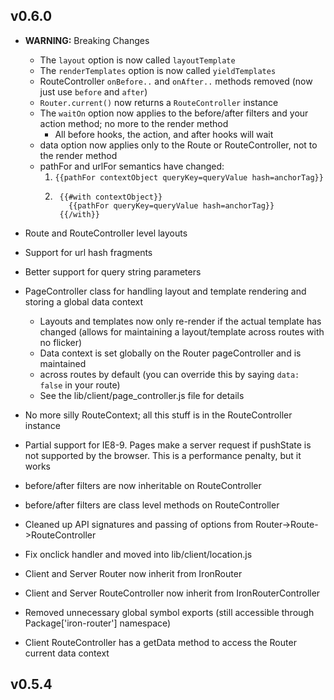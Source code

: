## v0.6.0

* **WARNING:** Breaking Changes
  * The `layout` option is now called `layoutTemplate`
  * The `renderTemplates` option is now called `yieldTemplates`
  * RouteController `onBefore..` and `onAfter..` methods removed (now just use
    `before` and `after`)
  * `Router.current()` now returns a `RouteController` instance
  * The `waitOn` option now applies to the before/after filters and your action
    method; no more to the render method
     * All before hooks, the action, and after hooks will wait
  * data option now applies only to the Route or RouteController, not to the render method
  * pathFor and urlFor semantics have changed:
    1. `{{pathFor contextObject queryKey=queryValue hash=anchorTag}}`
    2. ```
        {{#with contextObject}} 
          {{pathFor queryKey=queryValue hash=anchorTag}}
        {{/with}}
       ```

* Route and RouteController level layouts
* Support for url hash fragments
* Better support for query string parameters
* PageController class for handling layout and template rendering and storing a global data context
  * Layouts and templates now only re-render if the actual template has changed (allows for maintaining a layout/template across routes with no flicker)
  * Data context is set globally on the Router pageController and is maintained
  * across routes by default (you can override this by saying `data: false` in your route)
  * See the lib/client/page_controller.js file for details
* No more silly RouteContext; all this stuff is in the RouteController instance
* Partial support for IE8-9. Pages make a server request if pushState is not supported by the browser. This is a performance penalty, but it works
* before/after filters are now inheritable on RouteController
* before/after filters are class level methods on RouteController
* Cleaned up API signatures and passing of options from Router->Route->RouteController
* Fix onclick handler and moved into lib/client/location.js
* Client and Server Router now inherit from IronRouter
* Client and Server RouteController now inherit from IronRouterController
* Removed unnecessary global symbol exports (still accessible through Package['iron-router'] namespace)
* Client RouteController has a getData method to access the Router current data context

## v0.5.4
